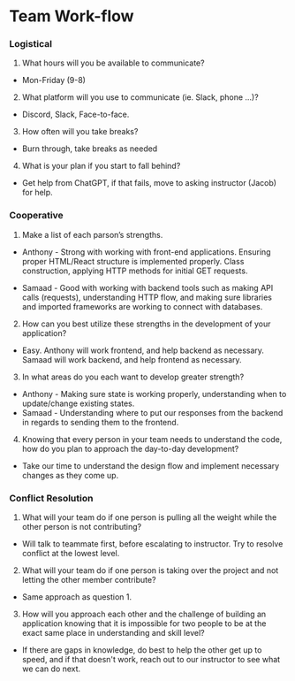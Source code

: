# Team Work-flow

### Logistical

1. What hours will you be available to communicate?

* Mon-Friday (9-8)

2. What platform will you use to communicate (ie. Slack, phone …)?

* Discord, Slack, Face-to-face.

3. How often will you take breaks?

* Burn through, take breaks as needed

4. What is your plan if you start to fall behind?

* Get help from ChatGPT, if that fails, move to asking instructor (Jacob) for help.

### Cooperative 

1. Make a list of each parson’s strengths.

* Anthony - Strong with working with front-end applications. Ensuring proper HTML/React structure is implemented properly. Class construction, applying HTTP methods for initial GET requests.

* Samaad - Good with working with backend tools such as making API calls (requests), understanding HTTP flow, and making sure libraries and imported frameworks are working to connect with databases.

2. How can you best utilize these strengths in the development of your application?

* Easy. Anthony will work frontend, and help backend as necessary. Samaad will work backend, and help frontend as necessary.

3. In what areas do you each want to develop greater strength?

* Anthony - Making sure state is working properly, understanding when to update/change existing states.
* Samaad - Understanding where to put our responses from the backend in regards to sending them to the frontend.

4. Knowing that every person in your team needs to understand the code, how do you plan to approach the day-to-day development?

* Take our time to understand the design flow and implement necessary changes as they come up. 

### Conflict Resolution

1. What will your team do if one person is pulling all the weight while the other person is not contributing?

* Will talk to teammate first, before escalating to instructor. Try to resolve conflict at the lowest level.

2. What will your team do if one person is taking over the project and not letting the other member contribute?

* Same approach as question 1.

3. How will you approach each other and the challenge of building an application knowing that it is impossible for two people to be at the exact same place in understanding and skill level?

* If there are gaps in knowledge, do best to help the other get up to speed, and if that doesn't work, reach out to our instructor to see what we can do next.